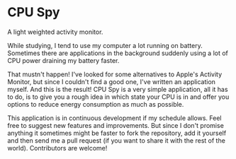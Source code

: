CPU Spy
==========

A light weighted activity monitor.

While studying, I tend to use my computer a lot running on battery.
Sometimes there are applications in the background suddenly using a lot of CPU power draining my battery faster.

That mustn't happen! I've looked for some alternatives to Apple's Activity Monitor, but since I couldn't find a good one, I've written an application myself. And this is the result! CPU Spy is a very simple application, all it has to do, is to give you a rough idea in which state your CPU is in and offer you options to reduce energy consumption as much as possible.

This application is in continuous development if my schedule allows.
Feel free to suggest new features and improvements. But since I don't promise anything it sometimes might be faster to fork the repository, add it yourself and then send me a pull request (if you want to share it with the rest of the world). Contributors are welcome!

